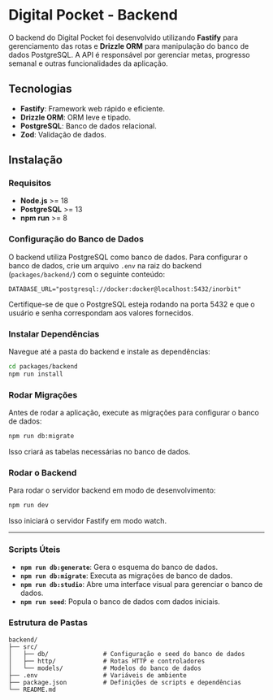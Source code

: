 # Digital Pocket - Backend

O backend do Digital Pocket foi desenvolvido utilizando **Fastify** para gerenciamento das rotas e **Drizzle ORM** para manipulação do banco de dados PostgreSQL. A API é responsável por gerenciar metas, progresso semanal e outras funcionalidades da aplicação.

## Tecnologias

- **Fastify**: Framework web rápido e eficiente.
- **Drizzle ORM**: ORM leve e tipado.
- **PostgreSQL**: Banco de dados relacional.
- **Zod**: Validação de dados.

## Instalação

### Requisitos

- **Node.js** >= 18
- **PostgreSQL** >= 13
- **npm run** >= 8

### Configuração do Banco de Dados

O backend utiliza PostgreSQL como banco de dados. Para configurar o banco de dados, crie um arquivo `.env` na raiz do backend (`packages/backend/`) com o seguinte conteúdo:

```env
DATABASE_URL="postgresql://docker:docker@localhost:5432/inorbit"
```

Certifique-se de que o PostgreSQL esteja rodando na porta 5432 e que o usuário e senha correspondam aos valores fornecidos.

### Instalar Dependências

Navegue até a pasta do backend e instale as dependências:

```bash
cd packages/backend
npm run install
```

### Rodar Migrações

Antes de rodar a aplicação, execute as migrações para configurar o banco de dados:

```bash
npm run db:migrate
```

Isso criará as tabelas necessárias no banco de dados.

### Rodar o Backend

Para rodar o servidor backend em modo de desenvolvimento:

```bash
npm run dev
```

Isso iniciará o servidor Fastify em modo watch.

---

### Scripts Úteis

- **`npm run db:generate`**: Gera o esquema do banco de dados.
- **`npm run db:migrate`**: Executa as migrações de banco de dados.
- **`npm run db:studio`**: Abre uma interface visual para gerenciar o banco de dados.
- **`npm run seed`**: Popula o banco de dados com dados iniciais.

### Estrutura de Pastas

```
backend/
├── src/
│   ├── db/               # Configuração e seed do banco de dados
│   ├── http/             # Rotas HTTP e controladores
│   └── models/           # Modelos do banco de dados
├── .env                  # Variáveis de ambiente
├── package.json          # Definições de scripts e dependências
└── README.md
```